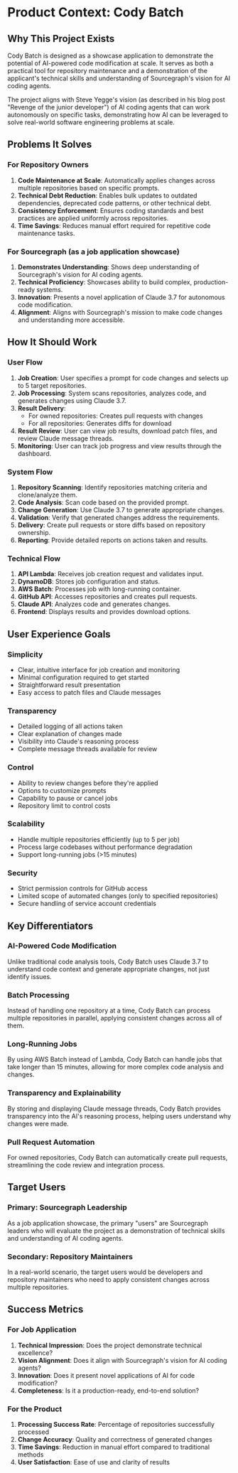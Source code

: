 # Product Context: Cody Batch

## Why This Project Exists
Cody Batch is designed as a showcase application to demonstrate the potential of AI-powered code modification at scale. It serves as both a practical tool for repository maintenance and a demonstration of the applicant's technical skills and understanding of Sourcegraph's vision for AI coding agents.

The project aligns with Steve Yegge's vision (as described in his blog post "Revenge of the junior developer") of AI coding agents that can work autonomously on specific tasks, demonstrating how AI can be leveraged to solve real-world software engineering problems at scale.

## Problems It Solves

### For Repository Owners
1. **Code Maintenance at Scale**: Automatically applies changes across multiple repositories based on specific prompts.
2. **Technical Debt Reduction**: Enables bulk updates to outdated dependencies, deprecated code patterns, or other technical debt.
3. **Consistency Enforcement**: Ensures coding standards and best practices are applied uniformly across repositories.
4. **Time Savings**: Reduces manual effort required for repetitive code maintenance tasks.

### For Sourcegraph (as a job application showcase)
1. **Demonstrates Understanding**: Shows deep understanding of Sourcegraph's vision for AI coding agents.
2. **Technical Proficiency**: Showcases ability to build complex, production-ready systems.
3. **Innovation**: Presents a novel application of Claude 3.7 for autonomous code modification.
4. **Alignment**: Aligns with Sourcegraph's mission to make code changes and understanding more accessible.

## How It Should Work

### User Flow
1. **Job Creation**: User specifies a prompt for code changes and selects up to 5 target repositories.
2. **Job Processing**: System scans repositories, analyzes code, and generates changes using Claude 3.7.
3. **Result Delivery**: 
   - For owned repositories: Creates pull requests with changes
   - For all repositories: Generates diffs for download
4. **Result Review**: User can view job results, download patch files, and review Claude message threads.
5. **Monitoring**: User can track job progress and view results through the dashboard.

### System Flow
1. **Repository Scanning**: Identify repositories matching criteria and clone/analyze them.
2. **Code Analysis**: Scan code based on the provided prompt.
3. **Change Generation**: Use Claude 3.7 to generate appropriate changes.
4. **Validation**: Verify that generated changes address the requirements.
5. **Delivery**: Create pull requests or store diffs based on repository ownership.
6. **Reporting**: Provide detailed reports on actions taken and results.

### Technical Flow
1. **API Lambda**: Receives job creation request and validates input.
2. **DynamoDB**: Stores job configuration and status.
3. **AWS Batch**: Processes job with long-running container.
4. **GitHub API**: Accesses repositories and creates pull requests.
5. **Claude API**: Analyzes code and generates changes.
6. **Frontend**: Displays results and provides download options.

## User Experience Goals

### Simplicity
- Clear, intuitive interface for job creation and monitoring
- Minimal configuration required to get started
- Straightforward result presentation
- Easy access to patch files and Claude messages

### Transparency
- Detailed logging of all actions taken
- Clear explanation of changes made
- Visibility into Claude's reasoning process
- Complete message threads available for review

### Control
- Ability to review changes before they're applied
- Options to customize prompts
- Capability to pause or cancel jobs
- Repository limit to control costs

### Scalability
- Handle multiple repositories efficiently (up to 5 per job)
- Process large codebases without performance degradation
- Support long-running jobs (>15 minutes)

### Security
- Strict permission controls for GitHub access
- Limited scope of automated changes (only to specified repositories)
- Secure handling of service account credentials

## Key Differentiators

### AI-Powered Code Modification
Unlike traditional code analysis tools, Cody Batch uses Claude 3.7 to understand code context and generate appropriate changes, not just identify issues.

### Batch Processing
Instead of handling one repository at a time, Cody Batch can process multiple repositories in parallel, applying consistent changes across all of them.

### Long-Running Jobs
By using AWS Batch instead of Lambda, Cody Batch can handle jobs that take longer than 15 minutes, allowing for more complex code analysis and changes.

### Transparency and Explainability
By storing and displaying Claude message threads, Cody Batch provides transparency into the AI's reasoning process, helping users understand why changes were made.

### Pull Request Automation
For owned repositories, Cody Batch can automatically create pull requests, streamlining the code review and integration process.

## Target Users

### Primary: Sourcegraph Leadership
As a job application showcase, the primary "users" are Sourcegraph leaders who will evaluate the project as a demonstration of technical skills and understanding of AI coding agents.

### Secondary: Repository Maintainers
In a real-world scenario, the target users would be developers and repository maintainers who need to apply consistent changes across multiple repositories.

## Success Metrics

### For Job Application
1. **Technical Impression**: Does the project demonstrate technical excellence?
2. **Vision Alignment**: Does it align with Sourcegraph's vision for AI coding agents?
3. **Innovation**: Does it present novel applications of AI for code modification?
4. **Completeness**: Is it a production-ready, end-to-end solution?

### For the Product
1. **Processing Success Rate**: Percentage of repositories successfully processed
2. **Change Accuracy**: Quality and correctness of generated changes
3. **Time Savings**: Reduction in manual effort compared to traditional methods
4. **User Satisfaction**: Ease of use and clarity of results